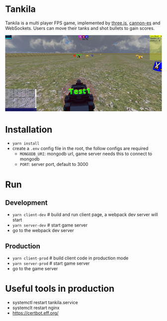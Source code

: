 # Tankila
Tankila is a multi player FPS game, implemented by [three.js](https://github.com/mrdoob/three.js), [cannon-es](https://github.com/pmndrs/cannon-es) and WebSockets. Users can move their tanks and shot bullets to gain scores.

<img src="demo/Tankila_demo.png" width="600" height="auto" />

# Installation
- `yarn install`
- create a `.env` config file in the root, the follow configs are required
  - `MONGODB_URI`: mongodb url, game server needs this to connect to mongodb
  - `PORT`: server port, default to 3000 
# Run
## Development
- `yarn client-dev` # build and run client page, a webpack dev server will start
- `yarn server-dev` # start game server
- go to the webpack dev server
## Production
- `yarn client-prod` # build client code in production mode
- `yarn server-prod` # start game server
- go to the game server

# Useful tools in production
- systemctl restart tankila.service
- systemclt restart nginx
- https://certbot.eff.org/
